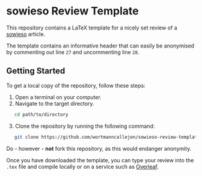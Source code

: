 # sowieso Review Template

This repository contains a LaTeX template for a nicely set review of a [sowieso](https://sowieso-journal.de/) article. 

The template contains an informative header that can easily be anonymised by commenting out line `27` and uncommenting line `28`.

## Getting Started

To get a local copy of the repository, follow these steps:

1. Open a terminal on your computer.
2. Navigate to the target directory.

```bash
   cd path/to/directory
```

3. Clone the repository by running the following command:

```bash
   git clone https://github.com/wortmanncallejon/sowieso-review-template.git
```

Do - however - **not** fork this repository, as this would endanger anonymity.

Once you have downloaded the template, you can type your review into the `.tex` file and compile locally or on a service such as [Overleaf](https://www.overleaf.com/).
